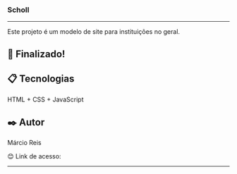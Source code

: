 ### Scholl

---

Este projeto é um modelo de site para instituições no geral.

## 🚀 Finalizado!

## 📋 Tecnologias
HTML + CSS + JavaScript

## ✒️ Autor
Márcio Reis

😊 Link de acesso: 

---




